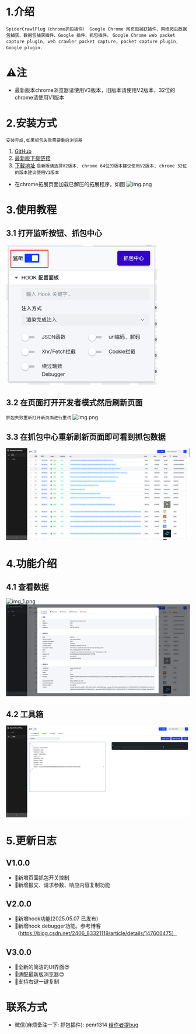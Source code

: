 # 1.介绍

`
SpiderCrawlPlug（chrome抓包插件） Google Chrome 网页包捕获插件、网络爬虫数据包捕获、数据包捕获插件、Google 插件、抓包插件。
`
`Google Chrome web packet capture plugin, web crawler packet capture, packet capture plugin, Google plugin.`

# ⚠️注

- 最新版本chrome浏览器请使用V3版本，旧版本请使用V2版本，32位的chrome请使用V1版本

# 2.安装方式

`安装完成,如果抓包失败需要重启浏览器`

1. [GitHub](https://github.com/peng0928/SpiderCrawlPlug)
2. [最新版下载链接](https://github.com/peng0928/SpiderCrawlPlug/releases/download/v3.0.0/SpiderCrawlPlug3.zip)
3. [下载地址](https://github.com/peng0928/SpiderCrawlPlug/releases)
   `最新版请选择V2版本, chrome 64位的版本建议使用V2版本, chrome 32位的版本建议使用V1版本`

- 在chrome拓展页面加载已解压的拓展程序，如图
  ![img.png](img/img.png)

# 3.使用教程

## 3.1 打开监听按钮、抓包中心

![img.png](img/2.png)

## 3.2 在页面打开开发者模式然后刷新页面

`抓包失败重新打开新页面进行重试`
![img.png](img/img4.png)

## 3.3 在抓包中心重新刷新页面即可看到抓包数据

![img.png](img/1.png)

# 4.功能介绍

## 4.1 查看数据

![img_1.png](img/img_1.png)
![2.png](img/3.png)

## 4.2 工具箱

![img_3.png](img/4.png)

# 5.更新日志

## V1.0.0

- 🚀新增页面抓包开关控制
- 🚀新增报文、请求参数、响应内容复制功能

## V2.0.0

- 🚀新增hook功能(2025.05.07 已发布)
- 🚀新增hook debugger功能。参考博客（https://blog.csdn.net/2406_83321119/article/details/147606475）

## V3.0.0

- 🚀全新的简洁的UI界面😍
- 🚀适配最新版浏览器😍
- 🚀支持右键一键复制


# 联系方式

- 微信(麻烦备注一下: 抓包插件): penr1314
  [给作者提bug](https://github.com/peng0928/SpiderCrawlPlug/issues)

